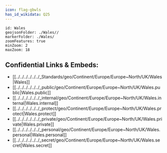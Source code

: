 ```yaml
---
icon: flag-gbwls
has_id_wikidata: Q25 
---
```


```leaflet
id: Wales
geojsonFolder: ./Wales//
markerFolder: ./Wales/
zoomFeatures: true 
minZoom: 2 
maxZoom: 18
```


## Confidential Links & Embeds: 
- [[../../../../../../_Standards/geo/Continent/Europe/Europe~North/UK/Wales|Wales]] 
- [[../../../../../../_public/geo/Continent/Europe/Europe~North/UK/Wales.public|Wales.public]] 
- [[../../../../../../_internal/geo/Continent/Europe/Europe~North/UK/Wales.internal|Wales.internal]] 
- [[../../../../../../_protect/geo/Continent/Europe/Europe~North/UK/Wales.protect|Wales.protect]] 
- [[../../../../../../_private/geo/Continent/Europe/Europe~North/UK/Wales.private|Wales.private]] 
- [[../../../../../../_personal/geo/Continent/Europe/Europe~North/UK/Wales.personal|Wales.personal]] 
- [[../../../../../../_secret/geo/Continent/Europe/Europe~North/UK/Wales.secret|Wales.secret]] 
